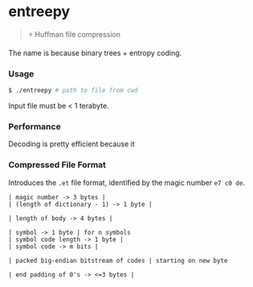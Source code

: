 # entreepy

> ⚡ Huffman file compression

The name is because binary trees + entropy coding.

### Usage

```bash
$ ./entreepy # path to file from cwd
```

Input file must be < 1 terabyte.

### Performance

Decoding is pretty efficient because it

### Compressed File Format

Introduces the `.et` file format, identified by the magic number `e7 c0 de`.

```bf
| magic number -> 3 bytes |
| (length of dictionary - 1) -> 1 byte |

| length of body -> 4 bytes |

| symbol -> 1 byte | for n symbols
| symbol code length -> 1 byte |
| symbol code -> m bits |

| packed big-endian bitstream of codes | starting on new byte

| end padding of 0's -> <=3 bytes |
```
